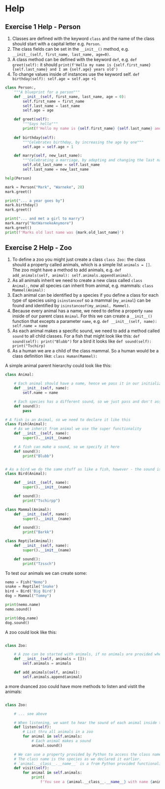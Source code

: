 # Help

## Exercise 1 Help - Person

1. Classes are defined with the keyword `class` and the name of the class should start with a capital letter e.g. `Person`.
2. The class fields can be set in the `__init__()` method, e.g. `__init__(self, first_name, last_name, age=0)`. 
3. A class method can be defined with the keyword `def`, e.g. `def greet(self):` it should `print(f'Hello my name is {self.first_name} {self.last_name} and I am {self.age} years old')`
4. To change values inside of instances use the keyword self. `def birthday(self): self.age = self.age +1`


```python
class Person:,
    """A blueprint for a person"""
    def __init__(self, first_name, last_name, age = 0):
        self.first_name = first_name
        self.last_name = last_name
        self.age = age

    def greet(self):
        """Says hello"""
        print(f'Hello my name is {self.first_name} {self.last_name} and I am {self.age} years old')
    
    def birthday(self):
        """Celebrates birthday, by increasing the age by one"""
        self.age = self.age + 1

    def marry(self, new_last_name):
        """Celebrating a marriage, by adopting and changing the last name"""
        self.old_last_name = self.last_name
        self.last_name = new_last_name

help(Person)

mark = Person("Mark", "Warneke", 28)
mark.greet()

print("... a year goes by")
mark.birthday()
mark.greet()

print("... and met a girl to marry")
mark.marry("NotWarnekeAnymore")
mark.greet()
print(f'Marks old last name was {mark.old_last_name}')
```

## Exercise 2 Help - Zoo

1. To define a zoo you might just create a class `class Zoo:` the class should a property called animals, which is a simple list `animals = []`. The zoo might have a method to add animals, e.g. `def add_animals(self, animal): self.animals.append(animal)`.
1. As all animals inherit we need to create a new class called `class Animal:`, now all species can inherit from animal, e.g. mammals: `class Mammel(Animal):`
1. Each animal can be identified by a species if you define a class for each type of species using `isinstanceof` so a mammal (`my_animal`) can be found and identified by `isinstanceof(my_animal, Mammel)`.
2. Because every animal has a name, we need to define a property `name` inside of our parent class `Animal`. For this we can create a `__init__()` function that excepts a parameter `name`, e.g. `def __init__(self, name): self.name = name`
3. As each animal makes a specific sound, we need to add a method called `sound` to all child classes. For a fish that might look like this: `def sound(self): print("Blubb")` for a bird it looks like `def sound(self): print("Tschirp)`
4. As a human we are a child of the class mammal. So a human would be a class definition like: `class Human(Mammel):`


A simple animal parent hierarchy could look like this:

```python
class Animal:

    # Each animal should have a name, hence we pass it in our initializer function
    def __init__(self, name):
        self.name = name

    # Each species has a different sound, so we just pass and don't assume..
    def sound():
        pass

# A fish is an Animal, so we need to declare it like this
class Fish(Animal):
    # As we inherit from animal we use the super functionality
    def __init__(self, name):
        super().__init__(name)

    # A fish can make a sound, so we specify it here
    def sound():
        print("Blubb")


# As a bird we do the same stuff as like a fish, however - the sound is different :)
class Bird(Animal):

    def __init__(self, name):
        super().__init__(name)

    def sound():
        print("Tschirpp")

class Mammal(Animal):
    def __init__(self, name):
        super().__init__(name)

    def sound():
        print("Barkk")

class Reptile(Animal):
    def __init__(self, name):
        super().__init__(name)

    def sound():
        print("Tzssch")
```

To test our animals we can create some:

```python
nemo = Fish("Nemo")
snake = Reptile('Snake')
bird = Bird('Big Bird')
dog = Mammal("Tommy")

print(nemo.name)
nemo.sound()

print(dog.name)
dog.sound()
```

A zoo could look like this:

```python

class Zoo:

    # A zoo can be started with animals, if no animals are provided when *building* a zoo, we create an empty list of animals
    def __init__(self, animals = []):
        self.animals = animals

    def add_animals(self, animal):
        self.animals.append(animal)
```

a more dvanced zoo could have more methods to listen and vistit the animals:

```python

class Zoo:

    # ... see above

    # When listening, we want to hear the sound of each animal inside the zoo
    def listen(self):
        # List thru all animals in a zoo
        for animal in self.animals:
            # Each animal makes a sound
            animal.sound()

    # We can use a property provided by Python to access the class name
    # The class name is the species as we declared it earlier.
    # `animal.__class__.__name__` is a from Python provided functionality, see https://stackoverflow.com/questions/36367736/use-name-as-attribute
    def visit(self):
        for animal in self.animals:
            print(
                f'You see a {animal.__class__.__name__} with name {animal.name}')
```
